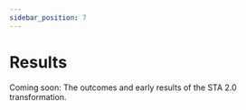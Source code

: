 ```yaml
---
sidebar_position: 7
---
```


# Results

Coming soon: The outcomes and early results of the STA 2.0 transformation.